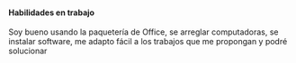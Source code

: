 #### Habilidades en trabajo
Soy bueno usando la paquetería de Office, se arreglar computadoras, se instalar software, me adapto fácil a los trabajos que me propongan y podré solucionar 
